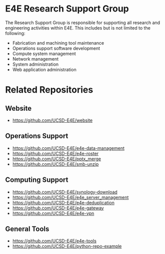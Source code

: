 # E4E Research Support Group
The Research Support Group is responsible for supporting all research and engineering activities within E4E.  This includes but is not limited to the following:
- Fabrication and machining tool maintenance
- Operations support software development
- Compute system management
- Network management
- System administration
- Web application administration

# Related Repositories
## Website
- https://github.com/UCSD-E4E/website

## Operations Support
- https://github.com/UCSD-E4E/e4e-data-management
- https://github.com/UCSD-E4E/e4e-roster
- https://github.com/UCSD-E4E/pptx_merge
- https://github.com/UCSD-E4E/smb-unzip

## Computing Support
- https://github.com/UCSD-E4E/synology-download
- https://github.com/UCSD-E4E/e4e_server_management
- https://github.com/UCSD-E4E/e4e-deduplication
- https://github.com/UCSD-E4E/e4e-gateway
- https://github.com/UCSD-E4E/e4e-vpn

## General Tools
- https://github.com/UCSD-E4E/e4e-tools
- https://github.com/UCSD-E4E/python-repo-example

